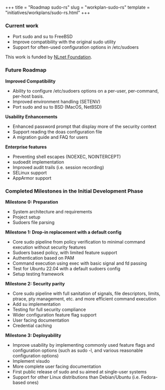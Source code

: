 +++
title = "Roadmap sudo-rs"
slug = "workplan-sudo-rs"
template = "initiatives/workplans/sudo-rs.html"
+++

### Current work

* Port sudo and su to FreeBSD
* Improve compatibility with the original sudo utility
* Support for often-used configuration options in /etc/sudoers

This work is funded by [NLnet Foundation](https://nlnet.nl/project/sudo-rs/).

### Future Roadmap

**Improved Compatibility**

* Ability to configure /etc/sudoers options on a per-user, per-command, per-host basis.
* Improved environment handling (SETENV)
* Port sudo and su to BSD (MacOS, NetBSD)

**Usability Enhancements**

* Enhanced password prompt that display more of the security context
* Support reading the doas configuration file
* A migration guide and FAQ for users

**Enterprise features**

* Preventing shell escapes (NOEXEC, NOINTERCEPT)
* sudoedit implementation
* Improved audit trails (i.e. session recording)
* SELinux support
* AppArmor support

### Completed Milestones in the Initial Development Phase

**Milestone 0: Preparation**

* System architecture and requirements
* Project setup
* Sudoers file parsing

**Milestone 1: Drop-in replacement with a default config**

* Core sudo pipeline from policy verification to minimal command execution without
security features
* Sudoers based policy, with limited feature support
* Authentication based on PAM
* Command execution using exec with basic signal and fd passing
* Test for Ubuntu 22.04 with a default sudoers config
* Setup testing framework

**Milestone 2: Security parity**

* Core sudo pipeline with full sanitation of signals, file descriptors, limits, ptrace, pty management, etc. and
more efficient command execution
* Add su implementation
* Testing for full security compliance
* Wider configuration feature flag support
* User facing documentation
* Credential caching

**Milestone 3: Deployability**

* Improve usability by implementing commonly used feature flags and configuration options (such as sudo -l, and various reasonable configuration options)
* Implement visudo
* More complete user facing documentation
* First public release of sudo and su aimed at single-user systems
* Support for other Linux distributions than Debian/Ubuntu (i.e. Fedora-based ones)
